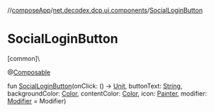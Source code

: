 //[composeApp](../../index.md)/[net.decodex.dcp.ui.components](index.md)/[SocialLoginButton](-social-login-button.md)

# SocialLoginButton

[common]\

@[Composable](https://developer.android.com/reference/kotlin/androidx/compose/runtime/Composable.html)

fun [SocialLoginButton](-social-login-button.md)(onClick: () -&gt; [Unit](https://kotlinlang.org/api/latest/jvm/stdlib/kotlin/-unit/index.html), buttonText: [String](https://kotlinlang.org/api/latest/jvm/stdlib/kotlin/-string/index.html), backgroundColor: [Color](https://developer.android.com/reference/kotlin/androidx/compose/ui/graphics/Color.html), contentColor: [Color](https://developer.android.com/reference/kotlin/androidx/compose/ui/graphics/Color.html), icon: [Painter](https://developer.android.com/reference/kotlin/androidx/compose/ui/graphics/painter/Painter.html), modifier: [Modifier](https://developer.android.com/reference/kotlin/androidx/compose/ui/Modifier.html) = Modifier)
